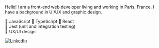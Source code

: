 Hello! I am a front-end web developer living and working in Paris, France. I have a background in UI/UX and graphic design.

💛 JavaScript 💙 TypeScript 🩵 React  
🧪 Jest (unit and integration testing)  
📱 UX/UI design

[![LinkedIn](https://img.shields.io/badge/LinkedIn-Artem%20Barinov-0077b5?logo=linkedin)](https://www.linkedin.com/in/sensologica/")
